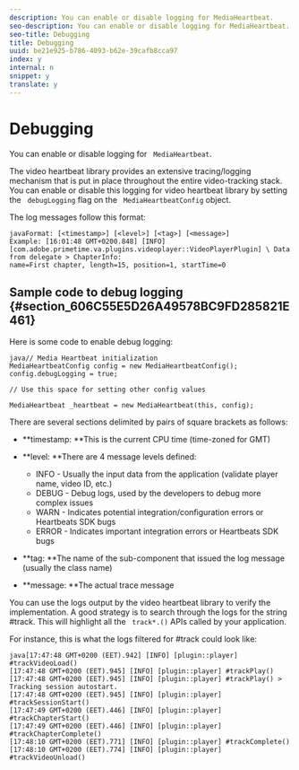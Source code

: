 ```yaml
---
description: You can enable or disable logging for MediaHeartbeat.
seo-description: You can enable or disable logging for MediaHeartbeat.
seo-title: Debugging
title: Debugging
uuid: be21e925-b786-4093-b62e-39cafb8cca97
index: y
internal: n
snippet: y
translate: y
---
```


# Debugging


<a id="section_D790DDCAAD1141FFA0FF41E52F2B36AA"></a>

You can enable or disable logging for ` MediaHeartbeat`. 

The video heartbeat library provides an extensive tracing/logging mechanism that is put in place throughout the entire video-tracking stack. You can enable or disable this logging for video heartbeat library by setting the ` debugLogging` flag on the ` MediaHeartbeatConfig` object. 

The log messages follow this format: 
```
javaFormat: [<timestamp>] [<level>] [<tag>] [<message>] 
Example: [16:01:48 GMT+0200.848] [INFO] 
[com.adobe.primetime.va.plugins.videoplayer::VideoPlayerPlugin] \ Data from delegate > ChapterInfo: 
name=First chapter, length=15, position=1, startTime=0
```


## Sample code to debug logging {#section_606C55E5D26A49578BC9FD285821E461}

Here is some code to enable debug logging: 
```
java// Media Heartbeat initialization 
MediaHeartbeatConfig config = new MediaHeartbeatConfig(); 
config.debugLogging = true; 
 
// Use this space for setting other config values 
 
MediaHeartbeat _heartbeat = new MediaHeartbeat(this, config); 

```


There are several sections delimited by pairs of square brackets as follows: 


* **timestamp: **This is the current CPU time (time-zoned for GMT)
* **level: **There are 4 message levels defined: 
    * INFO - Usually the input data from the application (validate player name, video ID, etc.)
    * DEBUG - Debug logs, used by the developers to debug more complex issues
    * WARN - Indicates potential integration/configuration errors or Heartbeats SDK bugs
    * ERROR - Indicates important integration errors or Heartbeats SDK bugs

* **tag: **The name of the sub-component that issued the log message (usually the class name)
* **message: **The actual trace message


You can use the logs output by the video heartbeat library to verify the implementation. A good strategy is to search through the logs for the string #track. This will highlight all the ` track*.()` APIs called by your application.

For instance, this is what the logs filtered for #track could look like: 


```
java[17:47:48 GMT+0200 (EET).942] [INFO] [plugin::player] #trackVideoLoad() 
[17:47:48 GMT+0200 (EET).945] [INFO] [plugin::player] #trackPlay() 
[17:47:48 GMT+0200 (EET).945] [INFO] [plugin::player] #trackPlay() > Tracking session auto­start. 
[17:47:48 GMT+0200 (EET).945] [INFO] [plugin::player] #trackSessionStart() 
[17:47:49 GMT+0200 (EET).446] [INFO] [plugin::player] #trackChapterStart() 
[17:47:49 GMT+0200 (EET).446] [INFO] [plugin::player] #trackChapterComplete() 
[17:48:10 GMT+0200 (EET).771] [INFO] [plugin::player] #trackComplete() 
[17:48:10 GMT+0200 (EET).774] [INFO] [plugin::player] #trackVideoUnload()
```

